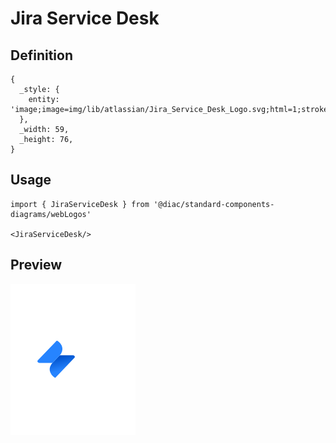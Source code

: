 # Jira Service Desk

## Definition

```
{
  _style: { 
    entity: 'image;image=img/lib/atlassian/Jira_Service_Desk_Logo.svg;html=1;strokeColor=none;',
  },
  _width: 59,
  _height: 76,
}
```

## Usage

```
import { JiraServiceDesk } from '@diac/standard-components-diagrams/webLogos'

<JiraServiceDesk/>
```

## Preview

<img src="./jira-service-desk.png" width="200"/>
